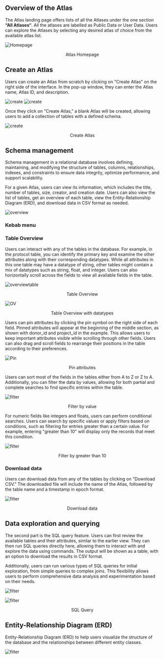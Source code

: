 ## Overview of the Atlas

The Atlas landing page offers lists of all the Atlases under the one section **“All Atlases“**. All the atlases are labelled as Public Data or User Data. Users can explore the Atlases by selecting any desired atlas of choice from the available atlas list.

![Homepage](../../img/PollyAtlas_images/Pollyatlas.png) <center> Atlas Homepage</center>

## Create an Atlas

Users can create an Atlas from scratch by clicking on "Create Atlas" on the right side of the interface. In the pop-up window, they can enter the Atlas name, Atlas ID, and description.

![create](../../img/PollyAtlas_images/createatlas_.png) 
![create](../../img/PollyAtlas_images/createatlas2.png)

 Once they click on "Create Atlas," a blank Atlas will be created, allowing users to add a collection of tables with a defined schema.
 
![create](../../img/PollyAtlas_images/createatlas3.png) <center> Create Atlas</center>


## Schema management

Schema management in a relational database involves defining, maintaining, and modifying the structure of tables, columns, relationships, indexes, and constraints to ensure data integrity, optimize performance, and support scalability.

For a given Atlas, users can view its information, which includes the title, number of tables, size, creator, and creation date. Users can also view the list of tables, get an overview of each table, view the Entity-Relationship Diagram (ERD), and download data in CSV format as needed.

![overview](../../img/PollyAtlas_images/overviewtable.png) 

### Kebab menu

### Table Overview

Users can interact with any of the tables in the database. For example, in the protocol table, you can identify the primary key and examine the other attributes along with their corresponding datatypes. While all attributes in this one table may have a datatype of string, other tables might contain a mix of datatypes such as string, float, and integer. Users can also horizontally scroll across the fields to view all available fields in the table.

![overviewtable](../../img/PollyAtlas_images/overviewtable.png) <center> Table Overview</center>


![OV](../../img/PollyAtlas_images/tableoverviewithstrings.png) <center> Table Overview with datatypes</center>

Users can pin attributes by clicking the pin symbol on the right side of each field. Pinned attributes will appear at the beginning of the middle section, as shown with donor_id and project_id in the example. This allows users to keep important attributes visible while scrolling through other fields. Users can also drag and scroll fields to rearrange their positions in the table according to their preferences.

![Pin](../../img/PollyAtlas_images/pinatlas.png)  <center> Pin attributes</center>

Users can sort most of the fields in the tables either from A to Z or Z to A. Additionally, you can filter the data by values, allowing for both partial and complete searches to find specific entries within the table.

![filter](../../img/PollyAtlas_images/filteratlas.png) <center> Filter by value</center>

For numeric fields like integers and floats, users can perform conditional searches. Users can search by specific values or apply filters based on conditions, such as filtering for entries greater than a certain value. For example, entering "greater than 10" will display only the records that meet this condition. 

![filter](../../img/PollyAtlas_images/greater.png) <center> Filter by greater than 10</center>

### Download data

Users can download data from any of the tables by clicking on "Download CSV." The downloaded file will include the name of the Atlas, followed by the table name and a timestamp in epoch format.

![filter](../../img/PollyAtlas_images/downloadcsv.png) <center> Download data</center>


## Data exploration and querying

The second part is the SQL query feature. Users can first review the available tables and their attributes, similar to the earlier view. They can then run SQL queries directly here, allowing them to interact with and explore the data using commands.  The output will be shown as a table, with an option to download the results in CSV format.

Additionally, users can run various types of SQL queries for initial exploration, from simple queries to complex joins. This flexibility allows users to perform comprehensive data analysis and experimentation based on their needs.

![filter](../../img/PollyAtlas_images/sql.png) 

![filter](../../img/PollyAtlas_images/sql2.png) <center>SQL Query</center>


## Entity-Relationship Diagram (ERD)

Entity-Relationship Diagram (ERD) to help users visualize the structure of the database and the relationships between different entity classes.

![filter](../../img/PollyAtlas_images/erdiagrm.png) 
